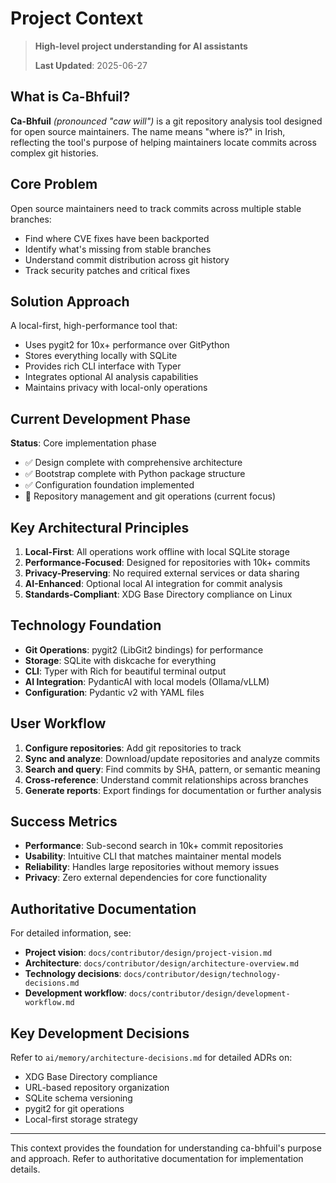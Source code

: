 # Project Context

> **High-level project understanding for AI assistants**
>
> **Last Updated**: 2025-06-27

## What is Ca-Bhfuil?

**Ca-Bhfuil** *(pronounced "caw will")* is a git repository analysis tool designed for open source maintainers. The name means "where is?" in Irish, reflecting the tool's purpose of helping maintainers locate commits across complex git histories.

## Core Problem

Open source maintainers need to track commits across multiple stable branches:
- Find where CVE fixes have been backported
- Identify what's missing from stable branches  
- Understand commit distribution across git history
- Track security patches and critical fixes

## Solution Approach

A local-first, high-performance tool that:
- Uses pygit2 for 10x+ performance over GitPython
- Stores everything locally with SQLite
- Provides rich CLI interface with Typer
- Integrates optional AI analysis capabilities
- Maintains privacy with local-only operations

## Current Development Phase

**Status**: Core implementation phase
- ✅ Design complete with comprehensive architecture
- ✅ Bootstrap complete with Python package structure
- ✅ Configuration foundation implemented
- 🔄 Repository management and git operations (current focus)

## Key Architectural Principles

1. **Local-First**: All operations work offline with local SQLite storage
2. **Performance-Focused**: Designed for repositories with 10k+ commits
3. **Privacy-Preserving**: No required external services or data sharing
4. **AI-Enhanced**: Optional local AI integration for commit analysis
5. **Standards-Compliant**: XDG Base Directory compliance on Linux

## Technology Foundation

- **Git Operations**: pygit2 (LibGit2 bindings) for performance
- **Storage**: SQLite with diskcache for everything
- **CLI**: Typer with Rich for beautiful terminal output
- **AI Integration**: PydanticAI with local models (Ollama/vLLM)
- **Configuration**: Pydantic v2 with YAML files

## User Workflow

1. **Configure repositories**: Add git repositories to track
2. **Sync and analyze**: Download/update repositories and analyze commits
3. **Search and query**: Find commits by SHA, pattern, or semantic meaning
4. **Cross-reference**: Understand commit relationships across branches
5. **Generate reports**: Export findings for documentation or further analysis

## Success Metrics

- **Performance**: Sub-second search in 10k+ commit repositories
- **Usability**: Intuitive CLI that matches maintainer mental models
- **Reliability**: Handles large repositories without memory issues
- **Privacy**: Zero external dependencies for core functionality

## Authoritative Documentation

For detailed information, see:
- **Project vision**: `docs/contributor/design/project-vision.md`
- **Architecture**: `docs/contributor/design/architecture-overview.md`
- **Technology decisions**: `docs/contributor/design/technology-decisions.md`
- **Development workflow**: `docs/contributor/design/development-workflow.md`

## Key Development Decisions

Refer to `ai/memory/architecture-decisions.md` for detailed ADRs on:
- XDG Base Directory compliance
- URL-based repository organization
- SQLite schema versioning
- pygit2 for git operations
- Local-first storage strategy

---

This context provides the foundation for understanding ca-bhfuil's purpose and approach. Refer to authoritative documentation for implementation details.
